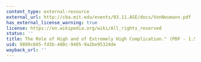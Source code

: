 ```yaml
---
content_type: external-resource
external_url: http://cba.mit.edu/events/03.11.ASE/docs/VonNeumann.pdf
has_external_license_warning: true
license: https://en.wikipedia.org/wiki/All_rights_reserved
status: ''
title: The Role of High and of Extremely High Complication." (PDF - 1.5MB)
uid: 9889c685-fd3b-480c-9405-9a2be95324de
wayback_url: ''
---
```

